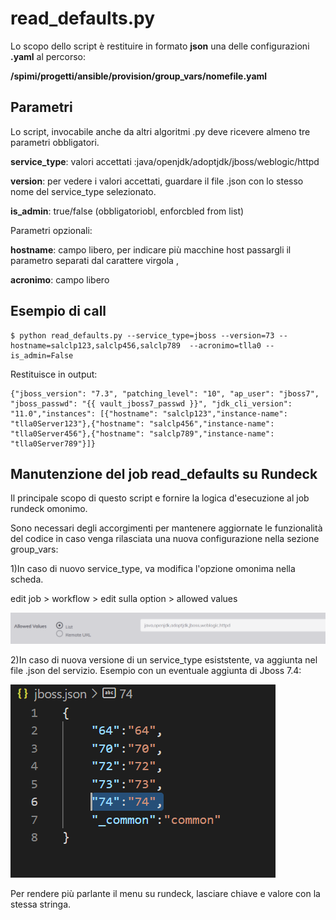 # read_defaults.py
Lo scopo dello script è restituire in formato **json** una delle configurazioni **.yaml** al percorso:

**/spimi/progetti/ansible/provision/group_vars/nomefile.yaml**
## Parametri
Lo script, invocabile anche da altri algoritmi .py deve ricevere almeno tre parametri obbligatori.

**service_type**: valori accettati :java/openjdk/adoptjdk/jboss/weblogic/httpd
  
**version**: per vedere i valori accettati, guardare il file .json con lo stesso nome del service_type selezionato.

**is_admin**: true/false (obbligatoriobl, enforcbled from list)

Parametri opzionali:

**hostname**: campo libero, per indicare più macchine host passargli il parametro separati dal carattere virgola , 

**acronimo**: campo libero 

## Esempio di call
    $ python read_defaults.py --service_type=jboss --version=73 --hostname=salclp123,salclp456,salclp789  --acronimo=tlla0 --is_admin=False

Restituisce in output:

    {"jboss_version": "7.3", "patching_level": "10", "ap_user": "jboss7", "jboss_passwd": "{{ vault_jboss7_passwd }}", "jdk_cli_version": "11.0","instances": [{"hostname": "salclp123","instance-name": "tlla0Server123"},{"hostname": "salclp456","instance-name": "tlla0Server456"},{"hostname": "salclp789","instance-name": "tlla0Server789"}]}

## Manutenzione del job read_defaults su Rundeck

Il principale scopo di questo script e fornire la logica d'esecuzione al job rundeck omonimo.

Sono necessari degli accorgimenti per mantenere aggiornate le funzionalità del codice in caso venga rilasciata una nuova configurazione nella sezione group_vars:

1)In caso di nuovo service_type, va modifica l'opzione omonima nella scheda.

 edit job > workflow > edit sulla option > allowed values 

 ![campo](./read_defaults_immaginereadme1.PNG)
 
2)In caso di nuova versione di un service_type esiststente, va aggiunta nel file .json del servizio. 
 Esempio con un eventuale aggiunta di Jboss 7.4:

 ![campo](./read_defaults_immaginereadme2.PNG)
 
 Per rendere più parlante il menu su rundeck, lasciare chiave e valore con la stessa stringa.
